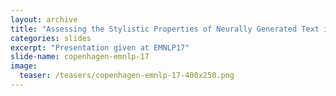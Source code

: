 ```yaml
---
layout: archive
title: "Assessing the Stylistic Properties of Neurally Generated Text in Authorship Attribution"
categories: slides
excerpt: "Presentation given at EMNLP17"
slide-name: copenhagen-emnlp-17
image:
  teaser: /teasers/copenhagen-emnlp-17-400x250.png
---
```

